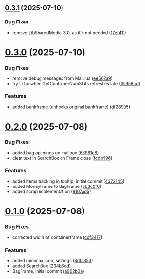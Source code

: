 ## [0.3.1](https://github.com/dh-harald/Bagzen/compare/v0.3.0...v0.3.1) (2025-07-10)


### Bug Fixes

* remove LibSharedMedia-3.0, as it's not needed ([17ef411](https://github.com/dh-harald/Bagzen/commit/17ef4119a51841603ffc337a42863e0ac40fa167))

# [0.3.0](https://github.com/dh-harald/Bagzen/compare/v0.2.0...v0.3.0) (2025-07-10)


### Bug Fixes

* remove debug messages from Mail.lua ([ee562a9](https://github.com/dh-harald/Bagzen/commit/ee562a988f55d502a80cb489a9be140a1d5ac33a))
* try to fix when GetContainerNumSlots refreshes late ([3b958cd](https://github.com/dh-harald/Bagzen/commit/3b958cd8f29922aadfbb4dbcd505c4cd6b29498d))


### Features

* added bankframe (unhooks original bankframe) ([df28905](https://github.com/dh-harald/Bagzen/commit/df28905829f00675f1ee3d662051da82b76cc256))

# [0.2.0](https://github.com/dh-harald/Bagzen/compare/v0.1.0...v0.2.0) (2025-07-08)


### Bug Fixes

* added bag openings on mailbox ([66981c8](https://github.com/dh-harald/Bagzen/commit/66981c8367637ee66db411dfc2ec73a3c3648f53))
* clear text in SearchBox on Frame close ([fcdb996](https://github.com/dh-harald/Bagzen/commit/fcdb996b227bb255aef68203cb218220ce1212ad))


### Features

* added items tracking in tooltip, initial commit ([4372145](https://github.com/dh-harald/Bagzen/commit/43721453a1e702117433f02749a8ac6b3e2d0284))
* added MoneyFrame to BagFrame ([0b3c6f6](https://github.com/dh-harald/Bagzen/commit/0b3c6f6bdfd4e586cea17d47300fdc7d2c8af1df))
* added scrap implementation ([8107ad5](https://github.com/dh-harald/Bagzen/commit/8107ad565f7f59628526231fc74df593ffee4965))

# [0.1.0](https://github.com/dh-harald/Bagzen/compare/v0.0.0...v0.1.0) (2025-07-08)


### Bug Fixes

* corrected width of containerframe ([cdf3417](https://github.com/dh-harald/Bagzen/commit/cdf341701e25333c24d444ecb750f009cd0b4465))


### Features

* added minimap icon, settings ([8dfa353](https://github.com/dh-harald/Bagzen/commit/8dfa353c4c642502ab7a030aa6d635d4e8fc4253))
* added SearchBox ([234b6cd](https://github.com/dh-harald/Bagzen/commit/234b6cdc7bad5223b534dd9d8a399241fe4a9784))
* BagFrame, initial commit ([a902b3a](https://github.com/dh-harald/Bagzen/commit/a902b3a4e11733cb07faa9c68f3f2d78ea9bfc04))
